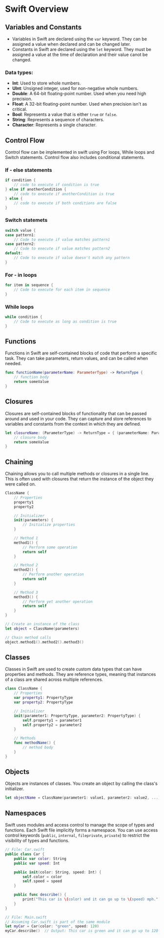 # Swift Overview

## Variables and Constants

- Variables in Swift are declared using the  `var` keyword. They can be assigned a value when declared and can be changed later.
- Constants in Swift are declared using the  `let` keyword. They must be assigned a value at the time of declaration and their value canot be changed.

### Data types:
- **Int**: Used to store whole numbers.
- **UInt**: Unsigned integer, used for non-negative whole numbers.
- **Double**: A 64-bit floating-point number. Used when you need high precision.
- **Float**: A 32-bit floating-point number. Used when precision isn't as critical.
- **Bool**: Represents a value that is either `true` or `false`.
- **String**: Represents a sequence of characters.
- **Character**: Represents a single character.

## Control Flow
Control flow can be implemented in swift using For loops, While loops and Switch statements. Control flow also includes conditional statements.

### If - else statements
```swift
if condition {
    // code to execute if condition is true
} else if anotherCondition {
    // code to execute if anotherCondition is true
} else {
    // code to execute if both conditions are false
}
```
### Switch statemets
```swift
switch value {
case pattern1:
    // Code to execute if value matches pattern1
case pattern2:
    // Code to execute if value matches pattern2
default:
    // Code to execute if value doesn't match any pattern
}
```
### For - in loops
```swift
for item in sequence {
    // Code to execute for each item in sequence
}
```
### While loops
```swift
while condition {
    // Code to execute as long as condition is true
}
```
## Functions
Functions in Swift are self-contained blocks of code that perform a specific task. They can take parameters, return values, and can be called when needed.
```swift
func functionName(parameterName: ParameterType) -> ReturnType {
    // function body
    return someValue
}
```
## Closures
Closures are self-contained blocks of functionality that can be passed around and used in your code. They can capture and store references to variables and constants from the context in which they are defined.
```swift
let closureName: (ParameterType) -> ReturnType = { (parameterName: ParameterType) -> ReturnType in
    // closure body
    return someValue
}
```
## Chaining
Chaining allows you to call multiple methods or closures in a single line. This is often used with closures that return the instance of the object they were called on.
```swift
ClassName {
    // Properties
    property1
    property2

    // Initializer
    init(parameters) {
        // Initialize properties
    }

    // Method 1
    method1() {
        // Perform some operation
        return self
    }

    // Method 2
    method2() {
        // Perform another operation
        return self
    }

    // Method 3
    method3() {
        // Perform yet another operation
        return self
    }
}

// Create an instance of the class
let object = ClassName(parameters)

// Chain method calls
object.method1().method2().method3()
```
## Classes
Classes in Swift are used to create custom data types that can have properties and methods. They are reference types, meaning that instances of a class are shared across multiple references.
```swift
class ClassName {
    // Properties
    var property1: PropertyType
    var property2: PropertyType

    // Initializer
    init(parameter1: PropertyType, parameter2: PropertyType) {
        self.property1 = parameter1
        self.property2 = parameter2
    }

    // Methods
    func methodName() {
        // method body
    }
}
```
## Objects
Objects are instances of classes. You create an object by calling the class's initializer.
```swift
let objectName = ClassName(parameter1: value1, parameter2: value2, ...)
```

## Namespaces
Swift uses modules and access control to manage the scope of types and functions. Each Swift file implicitly forms a namespace. You can use access control keywords (`public`, `internal`, `fileprivate`, `private`) to restrict the visibility of types and functions.
```swift
// File: Car.swift
public class Car {
    public var color: String
    public var speed: Int

    public init(color: String, speed: Int) {
        self.color = color
        self.speed = speed
    }

    public func describe() {
        print("This car is \(color) and it can go up to \(speed) mph.")
    }
}

// File: Main.swift
// Assuming Car.swift is part of the same module
let myCar = Car(color: "green", speed: 120)
myCar.describe()  // Output: This car is green and it can go up to 120 mph.
```




  
